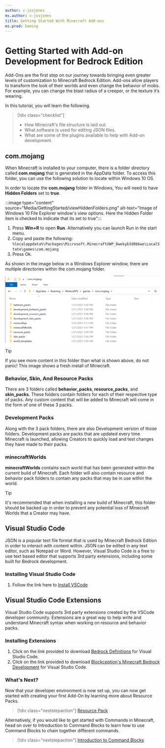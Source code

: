 ```yaml
---
author: v-josjones
ms.author: v-josjones
title: Getting Started With Minecraft Add-ons
ms.prod: Gaming
---
```


# Getting Started with Add-on Development for Bedrock Edition

Add-Ons are the first step on our journey towards bringing even greater levels of customization to  Minecraft Bedrock Edition. Add-ons allow players to transform the look of their worlds and even change the behavior of mobs. For example, you can change the blast radius of a creeper, or the texture it’s wearing.

In this tutorial, you will learn the following.

>[!div class="checklist"]
> - How Minecraft's file structure is laid out.
> - What software is used for editing JSON files.
> - What are some of the plugins available to help with Add-on development.

## com.mojang

When Minecraft is installed to your computer, there is a folder directory called **com.mojang** that is generated in the AppData folder. To access this folder, you can use the following solution to locate within Windows 10 OS.

In order to locate the **com.mojang** folder in Windows, You will need to have **Hidden Folders** set to **true**.

:::image type="content" source="Media/GettingStarted/viewHiddenFolders.png" alt-text="Image of Windows 10 File Explorer window's view options. Here the Hidden Folder item is checked to indicate that its set to true":::

1. Press **Win+R** to open **Run**. Alternatively you can launch Run in the start menu.
1. Copy and paste the following: `%localappdata%\Packages\Microsoft.MinecraftUWP_8wekyb3d8bbwe\LocalState\games\com.mojang`
1. Press Ok.


As shown in the image below in a Windows Explorer window, there are multiple directories within the com.mojang folder.

![Image of com.mojang on a Windows Explorer environment.](Media/GettingStarted/comMojang.png)

> [!TIP]
> If you see more content in this folder than what is shown above, do not panic! This image shows a fresh install of Minecraft.

### Behavior, Skin, And Resource Packs

There are 3 folders called **behavior_packs**, **resource_packs**, and **skin_packs**. These folders contain folders for each of their respective type of packs. Any custom content that will be added to Minecraft will come in the form of one of these 3 packs.

### Development Packs

Along with the 3 pack folders, there are also Development version of those folders. Development packs are packs that are updated every time Minecraft is launched, allowing Creators to quickly load and test changes they have made to their packs.

### minecraftWorlds

**minecraftWorlds** contains each world that has been generated within the current build of Minecraft. Each folder will also contain resource and behavior pack folders to contain any packs that may be in use within the world.
> [!TIP]
> It's recommended that when installing a new build of Minecraft, this folder should be backed up in order to prevent any potential loss of Minecraft Worlds that a Creator may have.


## Visual Studio Code

JSON is a popular text file format that is used by Minecraft Bedrock Edition in order to interact with content within. JSON can be edited in any text editor, such as Notepad or Word. However, Visual Studio Code is a free to use text based editor that supports 3rd party extensions, including some built for Bedrock development.

### Installing Visual Studio Code

1. Follow the link here to [Install VSCode](https://code.visualstudio.com/Download)

## Visual Studio Code Extensions

Visual Studio Code supports 3rd party extensions created by the VSCode developer community. Extensions are a great way to help write and understand Minecraft syntax when working on resource and behavior packs.

### Installing Extensions

1. Click on the link provided to download [Bedrock Definitions](https://marketplace.visualstudio.com/items?itemName=destruc7i0n.vscode-bedrock-definitions) for Visual Studio Code.
1. Click on the link provided to download [Blockception's Minecraft Bedrock Development](https://marketplace.visualstudio.com/items?itemName=BlockceptionLtd.blockceptionvscodeminecraftbedrockdevelopmentextension) for Visual Studio Code.

### What's Next?

Now that your developer environment is now set up, you can now get started with creating your first Add-On by learning more about Resource Packs.

> [!div class="nextstepaction"]
> [Resource Pack](ResourcePack.md)

Alternatively, if you would like to get started with Commands in Minecraft, head on over to Introduction to Command Blocks to learn how to use Command Blocks to chain together different commands.

> [!div class="nextstepaction"]
> [Introduction to Command Blocks](CommandBlocks.md)